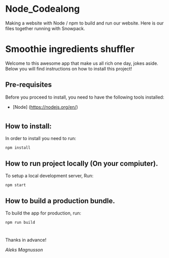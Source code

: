 # Node_Codealong
 Making a website with Node / npm to build and run our website. Here is our files together running with Snowpack.

# Smoothie ingredients shuffler

Welcome to this awesome app that make us all rich one day, jokes aside.
Below you will find instructions on how to install this project!

## Pre-requisites

Before you proceed to install, you need to have the following tools installed:
- [Node] (https://nodejs.org/en/)

#
## How to install:

In order to install you need to run:

```
npm install
```

## How to run project locally (On your compiuter).

To setup a local development server,
Run:

```
npm start
```

## How to build a production bundle.
To build the app for production, run:

```
npm run build
```
#
Thanks in advance!

*Aleks Magnusson*